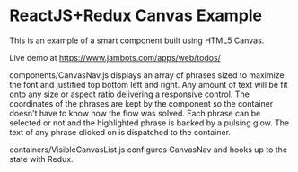 # ReactJS+Redux Canvas Example

This is an example of a smart component built using HTML5 Canvas.

Live demo at https://www.jambots.com/apps/web/todos/

components/CanvasNav.js displays an array of phrases sized to maximize the font and justified top bottom left and right. Any amount of text will be fit onto any size or aspect ratio delivering a responsive control. The coordinates of the phrases are kept by the component so the container doesn't have to know how the flow was solved. Each phrase can be selected or not and the highlighted phrase is backed by a pulsing glow. The text of any phrase clicked on is dispatched to the container.

containers/VisibleCanvasList.js configures CanvasNav and hooks up to the state with Redux.



